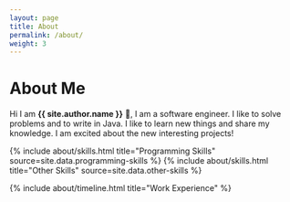 ```yaml
---
layout: page
title: About
permalink: /about/
weight: 3
---
```


# **About Me**

Hi I am **{{ site.author.name }}** :wave:, I am a software engineer.
I like to solve problems and to write in Java. I like to learn new things and share my knowledge.
I am excited about the new interesting projects!

<div class="row">
{% include about/skills.html title="Programming Skills" source=site.data.programming-skills %}
{% include about/skills.html title="Other Skills" source=site.data.other-skills %}
</div>

<div class="row">

{% include about/timeline.html title="Work Experience" %}
</div>
